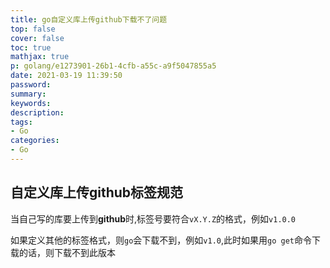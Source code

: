 ```yaml
---
title: go自定义库上传github下载不了问题
top: false
cover: false
toc: true
mathjax: true
p: golang/e1273901-26b1-4cfb-a55c-a9f5047855a5
date: 2021-03-19 11:39:50
password:
summary:
keywords:
description:
tags:
- Go
categories:
- Go
---
```


## 自定义库上传github标签规范

当自己写的库要上传到**github**时,标签号要符合`vX.Y.Z`的格式，例如`v1.0.0`

如果定义其他的标签格式，则`go`会下载不到，例如`v1.0`,此时如果用`go get`命令下载的话，则下载不到此版本

